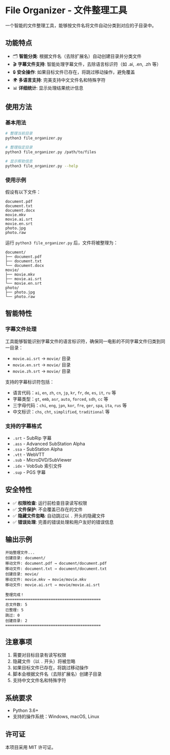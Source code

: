 # File Organizer - 文件整理工具

一个智能的文件整理工具，能够按文件名将文件自动分类到对应的子目录中。

## 功能特点

- 🗂️ **智能分类**: 根据文件名（去除扩展名）自动创建目录并分类文件
- 🎬 **字幕文件支持**: 智能处理字幕文件，去除语言标识符（如 .ai, .en, .zh 等）
- 🔒 **安全操作**: 如果目标文件已存在，将跳过移动操作，避免覆盖
- 🌍 **多语言支持**: 完美支持中文文件名和特殊字符
- 📊 **详细统计**: 显示处理结果统计信息

## 使用方法

### 基本用法

```bash
# 整理当前目录
python3 file_organizer.py

# 整理指定目录
python3 file_organizer.py /path/to/files

# 显示帮助信息
python3 file_organizer.py --help
```

### 使用示例

假设有以下文件：
```
document.pdf
document.txt
document.docx
movie.mkv
movie.ai.srt
movie.en.srt
photo.jpg
photo.raw
```

运行 `python3 file_organizer.py` 后，文件将被整理为：
```
document/
├── document.pdf
├── document.txt
└── document.docx
movie/
├── movie.mkv
├── movie.ai.srt
└── movie.en.srt
photo/
├── photo.jpg
└── photo.raw
```

## 智能特性

### 字幕文件处理

工具能够智能识别字幕文件的语言标识符，确保同一电影的不同字幕文件归类到同一目录：

- `movie.ai.srt` → `movie/` 目录
- `movie.en.srt` → `movie/` 目录  
- `movie.zh.srt` → `movie/` 目录

支持的字幕标识符包括：
- 语言代码：`ai`, `en`, `zh`, `cn`, `jp`, `kr`, `fr`, `de`, `es`, `it`, `ru` 等
- 字幕类型：`gt`, `emb`, `asr`, `auto`, `forced`, `sdh`, `cc` 等
- 三字母代码：`chi`, `eng`, `jpn`, `kor`, `fre`, `ger`, `spa`, `ita`, `rus` 等
- 中文标识：`chs`, `cht`, `simplified`, `traditional` 等

### 支持的字幕格式

- `.srt` - SubRip 字幕
- `.ass` - Advanced SubStation Alpha
- `.ssa` - SubStation Alpha  
- `.vtt` - WebVTT
- `.sub` - MicroDVD/SubViewer
- `.idx` - VobSub 索引文件
- `.sup` - PGS 字幕

## 安全特性

- ✅ **权限检查**: 运行前检查目录读写权限
- ✅ **文件保护**: 不会覆盖已存在的文件
- ✅ **隐藏文件忽略**: 自动跳过以 `.` 开头的隐藏文件
- ✅ **错误处理**: 完善的错误处理和用户友好的错误信息

## 输出示例

```
开始整理文件...
创建目录: document/
移动文件: document.pdf → document/document.pdf
移动文件: document.txt → document/document.txt
创建目录: movie/
移动文件: movie.mkv → movie/movie.mkv
移动文件: movie.ai.srt → movie/movie.ai.srt

整理完成！
==========================================
总文件数: 5
已整理: 5
跳过: 0
创建目录: 2
==========================================
```

## 注意事项

1. 需要对目标目录有读写权限
2. 隐藏文件（以 `.` 开头）将被忽略
3. 如果目标文件已存在，将跳过移动操作
4. 脚本会根据文件名（去除扩展名）创建子目录
5. 支持中文文件名和特殊字符

## 系统要求

- Python 3.6+
- 支持的操作系统：Windows, macOS, Linux

## 许可证

本项目采用 MIT 许可证。